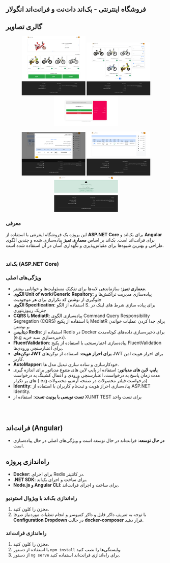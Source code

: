 ## فروشگاه اینترنتی - بک‌اند دات‌نت و فرانت‌اند انگولار
  
## گالری تصاویر


<p align="center">
  <img src="1.png" width="200"/>
  <img src="2.png" width="200"/>
  <img src="3.png" width="200"/>
</p>

<p align="center">
  <img src="4.png" width="200"/>
  <img src="5.png" width="200"/>
  <img src="6.png" width="200"/>
</p>





### معرفی
<p align="justify">

این پروژه یک فروشگاه اینترنتی با استفاده از **ASP.NET Core** برای بک‌اند و **Angular** برای فرانت‌اند است. بک‌اند بر اساس **معماری تمیز** پیاده‌سازی شده و چندین الگوی طراحی و بهترین شیوه‌ها برای مقیاس‌پذیری و نگهداری آسان در آن استفاده شده است.
<br>
<br>

### بک‌اند (ASP.NET Core)

### ویژگی‌های اصلی
- **معماری تمیز**: سازماندهی لایه‌ها برای تفکیک مسئولیت‌ها و خوانایی بیشتر.
- **الگوی Unit of work/Generic Repsitory**: پیاده‌سازی مدیریت تراکنش‌ها و جلوگیری از نوشتن کد تکراری برای هر موجودیت
- **الگوی Specification**: استفاده از الگو S. برای پیاده سازی شرط های لینک در جنریک ریپوزیتوری
- **CQRS با MediatR**: پیاده‌سازی الگوی Command Query Responsibility Segregation (CQRS) با استفاده از پکیج MediatR برای جدا کردن عملیات خواندن و نوشتن.
- **دیتابیس Redis**: استفاده از Redis در Docker برای ذخیره‌سازی داده‌های کوتاه‌مدت (e.g ذخیره‌سازی سبد خرید).
- **FluentValidation**: پیاده‌سازی اعتبارسنجی با استفاده از پکیج FluentValidation برای اعتبارسنجی ورودی‌ها.
- **توکن‌های JWT برای احراز هویت**: استفاده از توکن‌های JWT برای احراز هویت امن کاربر.
- **AutoMapper**: خودکارسازی و ساده سازی تبدیل مدل ها.
- **پایپ لاین های مدیاتور**: استفاده از پایپ لاین های متنوع مدیاتور برای اندازه گیری مدت زمان پاسخ به درخواست، اعتبارسنجی ورودی و اعمال کشینگ به درخواست های پر تکرار ( e.g درخواست فیلتر محصولات در صفحه آرشیو محصولات) 
- **Identity**: پیاده‌سازی احراز هویت و ثبت‌نام کاربران با استفاده از ASP.NET Identity.
- **تست نویسی با یونیت تست**: استفاده از XUNIT TEST برای تست واحد


<br>
<br>

## فرانت‌اند (Angular)

- **در حال توسعه**: فرانت‌اند در حال توسعه است و ویژگی‌های اصلی در حال پیاده‌سازی است.



## راه‌اندازی پروژه


- **Docker**: برای اجرای Redis در کانتینر.
- **.NET SDK**: برای ساخت و اجرای بک‌اند.
- **Node.js و Angular CLI**: برای ساخت و اجرای فرانت‌اند.

### راه‌اندازی بک‌اند با ویژوال استودیو
1. مخزن را کلون کنید.
2. با توجه به تعریف داکر فایل و داکر کمپوسر و انجام تنظیات موردنیاز صرفا **Configuration Dropdown** در حالت **docker-composer** قرار دهید.

### راه‌اندازی فرانت‌اند
1. مخزن را کلون کنید.
2. با استفاده از دستور `npm install` وابستگی‌ها را نصب کنید.
3. از دستور `ng serve` برای راه‌اندازی فرانت‌اند استفاده کنید.




